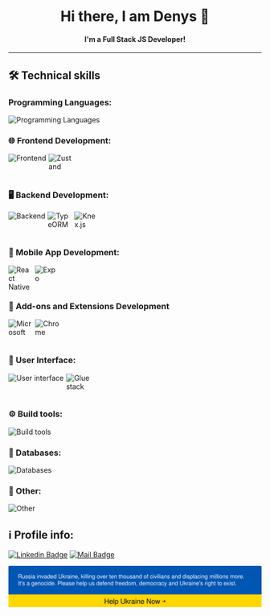 <h1 align="center">Hi there, I am Denys 👋</h1>

<h4 align="center">I'm a Full Stack JS Developer!</h4>

---

## 🛠️ Technical skills
### Programming Languages:
<img src="https://skillicons.dev/icons?i=js,ts" alt="Programming Languages" />

### 🌐 Frontend Development:
<div style="display:flex; gap:5px">
  <img src="https://skillicons.dev/icons?i=react,next,apollo" alt="Frontend" />
  <img height="48" width="48" src="https://raw.githubusercontent.com/pmndrs/zustand/main/examples/demo/public/logo192.png" alt="Zustand" />
</div>

### 🖥️ Backend Development:
<div style="display:flex; gap:5px">
  <img src="https://skillicons.dev/icons?i=nest,nodejs,express,graphql,prisma" alt="Backend" />
  <img height="48" width="48" src="https://avatars.githubusercontent.com/u/20165699" alt="TypeORM" />
  <img height="48" width="48" src="https://avatars.githubusercontent.com/u/10490573" alt="Knex.js" />
</div>

### 📱 Mobile App Development:
<div style="display:flex; gap:5px">
  <img src="https://reactnative.dev/img/header_logo.svg" alt="React Native" width="48" height="48"/>
  <img height="48" width="48" src="https://avatars.githubusercontent.com/u/12504344" alt="Expo"/>
</div>

### 🧩 Add-ons and Extensions Development
<div style="display:flex; gap:5px">
  <img src="https://cdn-icons-png.flaticon.com/512/732/732221.png" alt="Microsoft" width="48" height="48"/>
  <img src="https://cdn-icons-png.flaticon.com/512/888/888846.png" alt="Chrome" width="48" height="48"/>
</div>

### 🎨 User Interface:
<div style="display:flex; gap:5px">
  <img src="https://skillicons.dev/icons?i=html,css,sass,styledcomponents,bootstrap,mui" alt="User interface" />
  <img height="48" width="48" src="https://avatars.githubusercontent.com/u/120183344" alt="Gluestack"/>
</div>

### ⚙️ Build tools:
<div style="display:flex; gap:5px">
  <img src="https://skillicons.dev/icons?i=webpack" alt="Build tools" />
</div>

### 💾 Databases:
<img src="https://skillicons.dev/icons?i=mongo,postgres,redis" alt="Databases" />

### 🔧 Other:
<img src="https://skillicons.dev/icons?i=npm,yarn,postman,git,figma" alt="Other" />

## ℹ️ Profile info:
[![Linkedin Badge](https://img.shields.io/badge/Denys_Badaka-0e76a8?style=flat&labelColor=0e76a8&logo=linkedin&logoColor=white)](https://www.linkedin.com/in/denys-badaka-319b412aa/) 
[![Mail Badge](https://img.shields.io/badge/Denys_Badaka-c0392b?style=flat&labelColor=c0392b&logo=gmail&logoColor=white)](mailto:denysbadaka@gmail.com)

[![Stand With Ukraine](https://raw.githubusercontent.com/vshymanskyy/StandWithUkraine/main/banner2-direct.svg)](https://u24.gov.ua/)

